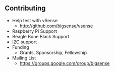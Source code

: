## Contributing

- Help test with vSense
  - http://github.com/bigsense/vsense
- Raspberry Pi Support
- Beagle Bone Black Support
- I2C support
- Funding
  - Grants, Sponsorship, Fellowship
- Mailing List
  - https://groups.google.com/group/bigsense